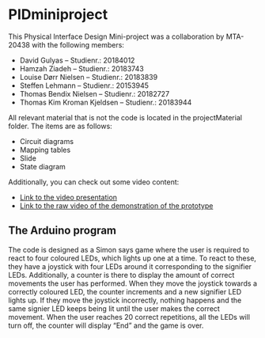 # PIDminiproject

This Physical Interface Design Mini-project was a collaboration by MTA-20438 with the following members: 
- David Gulyas 				          – Studienr.: 20184012
- Hamzah Ziadeh			            – Studienr.: 20183743
- Louise Dørr Nielsen 			    – Studienr.: 20183839
- Steffen Lehmann			          – Studienr.: 20153945
- Thomas Bendix Nielsen 		    – Studienr.: 20182727
- Thomas Kim Kroman Kjeldsen    – Studienr.: 20183944


All relevant material that is not the code is located in the projectMaterial folder. The items are as follows: 
- Circuit diagrams 
- Mapping tables
- Slide
- State diagram

Additionally, you can check out some video content:
- [Link to the video presentation](https://youtu.be/XCKGmWt0xH0)
- [Link to the raw video of the demonstration of the prototype](https://www.youtube.com/watch?v=KwtzAa93t0E)

The Arduino program
---------------
The code is designed as a Simon says game where the user is required to react to four coloured LEDs, which lights up one at a time. To react to these, they have a joystick with four LEDs around it corresponding to the signifier LEDs. Additionally, a counter is there to display the amount of correct movements the user has performed. When they move the joystick towards a correctly coloured LED, the counter increments and a new signifier LED lights up. If they move the joystick incorrectly, nothing happens and the same signier LED keeps being lit until the user makes the correct movement.
When the user reaches 20 correct repetitions, all the LEDs will turn off, the counter will display “End” and the game is over.

